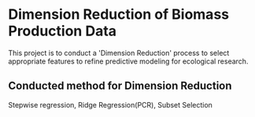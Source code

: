 # Dimension Reduction of Biomass Production Data

This project is to conduct a 'Dimension Reduction' process to select appropriate features to refine predictive modeling for ecological research.

## Conducted method for Dimension Reduction
Stepwise regression, Ridge Regression(PCR), Subset Selection 
